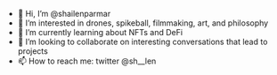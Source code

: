 - 👋 Hi, I’m @shailenparmar
- 👀 I’m interested in drones, spikeball, filmmaking, art, and philosophy
- 🌱 I’m currently learning about NFTs and DeFi
- 💞️ I’m looking to collaborate on interesting conversations that lead to projects
- 📫 How to reach me: twitter @sh__len
